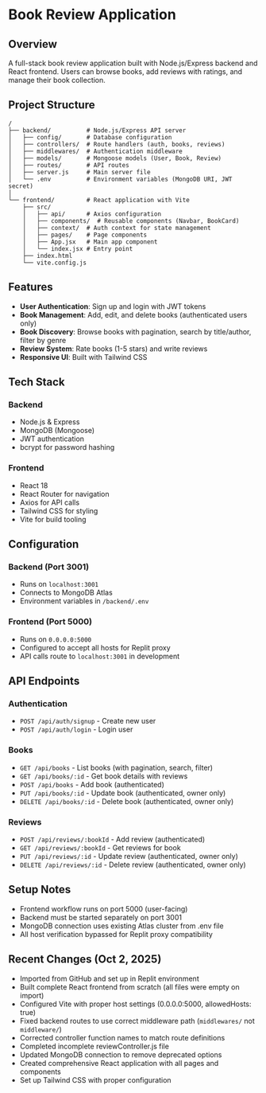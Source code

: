 # Book Review Application

## Overview
A full-stack book review application built with Node.js/Express backend and React frontend. Users can browse books, add reviews with ratings, and manage their book collection.

## Project Structure
```
/
├── backend/          # Node.js/Express API server
│   ├── config/       # Database configuration
│   ├── controllers/  # Route handlers (auth, books, reviews)
│   ├── middlewares/  # Authentication middleware
│   ├── models/       # Mongoose models (User, Book, Review)
│   ├── routes/       # API routes
│   ├── server.js     # Main server file
│   └── .env          # Environment variables (MongoDB URI, JWT secret)
│
└── frontend/         # React application with Vite
    ├── src/
    │   ├── api/      # Axios configuration
    │   ├── components/  # Reusable components (Navbar, BookCard)
    │   ├── context/  # Auth context for state management
    │   ├── pages/    # Page components
    │   ├── App.jsx   # Main app component
    │   └── index.jsx # Entry point
    ├── index.html
    └── vite.config.js
```

## Features
- **User Authentication**: Sign up and login with JWT tokens
- **Book Management**: Add, edit, and delete books (authenticated users only)
- **Book Discovery**: Browse books with pagination, search by title/author, filter by genre
- **Review System**: Rate books (1-5 stars) and write reviews
- **Responsive UI**: Built with Tailwind CSS

## Tech Stack
### Backend
- Node.js & Express
- MongoDB (Mongoose)
- JWT authentication
- bcrypt for password hashing

### Frontend
- React 18
- React Router for navigation
- Axios for API calls
- Tailwind CSS for styling
- Vite for build tooling

## Configuration
### Backend (Port 3001)
- Runs on `localhost:3001`
- Connects to MongoDB Atlas
- Environment variables in `/backend/.env`

### Frontend (Port 5000)
- Runs on `0.0.0.0:5000`
- Configured to accept all hosts for Replit proxy
- API calls route to `localhost:3001` in development

## API Endpoints
### Authentication
- `POST /api/auth/signup` - Create new user
- `POST /api/auth/login` - Login user

### Books
- `GET /api/books` - List books (with pagination, search, filter)
- `GET /api/books/:id` - Get book details with reviews
- `POST /api/books` - Add book (authenticated)
- `PUT /api/books/:id` - Update book (authenticated, owner only)
- `DELETE /api/books/:id` - Delete book (authenticated, owner only)

### Reviews
- `POST /api/reviews/:bookId` - Add review (authenticated)
- `GET /api/reviews/:bookId` - Get reviews for book
- `PUT /api/reviews/:id` - Update review (authenticated, owner only)
- `DELETE /api/reviews/:id` - Delete review (authenticated, owner only)

## Setup Notes
- Frontend workflow runs on port 5000 (user-facing)
- Backend must be started separately on port 3001
- MongoDB connection uses existing Atlas cluster from .env file
- All host verification bypassed for Replit proxy compatibility

## Recent Changes (Oct 2, 2025)
- Imported from GitHub and set up in Replit environment
- Built complete React frontend from scratch (all files were empty on import)
- Configured Vite with proper host settings (0.0.0.0:5000, allowedHosts: true)
- Fixed backend routes to use correct middleware path (`middlewares/` not `middleware/`)
- Corrected controller function names to match route definitions
- Completed incomplete reviewController.js file
- Updated MongoDB connection to remove deprecated options
- Created comprehensive React application with all pages and components
- Set up Tailwind CSS with proper configuration
